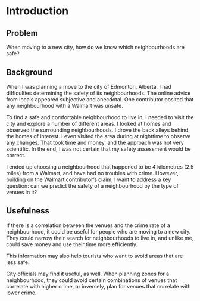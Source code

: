 
# Introduction #

## Problem ##
When moving to a new city, how do we know which neighbourhoods are safe?

## Background ##
When I was planning a move to the city of Edmonton, Alberta, I had difficulties determining the safety of its neighbourhoods. The online advice from locals appeared subjective and anecdotal. One contributor posited that any neighbourhood with a Walmart was unsafe. 

To find a safe and comfortable neighbourhood to live in, I needed to visit the city and explore a number of different areas. I looked at homes and observed the surrounding neighbourhoods. I drove the back alleys behind the homes of interest. I even visited the area during at nighttime to observe any changes. That took time and money, and the approach was not very scientific. In the end, I was not certain that my safety assessment would be correct.

I ended up choosing a neighbourhood that happened to be 4 kilometres (2.5 miles) from a Walmart, and have had no troubles with crime. However, building on the Walmart contributor’s claim, I want to address a key question: can we predict the safety of a neighbourhood by the type of venues in it?

## Usefulness ##
If there is a correlation between the venues and the crime rate of a neighbourhood, it could be useful for people who are moving to a new city. They could narrow their search for neighbourhoods to live in, and unlike me, could save money and use their time more efficiently. 

This information may also help tourists who want to avoid areas that are less safe. 

City officials may find it useful, as well. When planning zones for a neighbourhood, they could avoid certain combinations of venues that correlate with higher crime, or inversely, plan for venues that correlate with lower crime.
